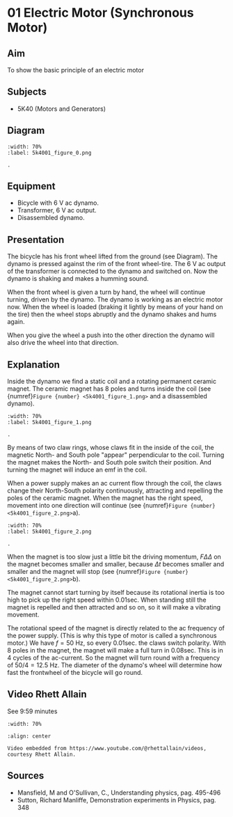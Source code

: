 # 01 Electric Motor (Synchronous Motor)    
  
## Aim   
 To show the basic principle of an electric motor    
  
## Subjects   
* 5K40 (Motors and Generators)   

## Diagram
   
```{figure} figures/figure_0.png  
:width: 70%  
:label: 5k4001_figure_0.png  

. 
```

## Equipment
 *  Bicycle with $6\mathrm{~V}$ ac dynamo. 
 *  Transformer, $6\mathrm{~V}$ ac output. 
 *  Disassembled dynamo.
    
  
## Presentation   
The bicycle has his front wheel lifted from the ground (see Diagram). The dynamo is pressed against the rim of the front wheel-tire. The $6 \mathrm{~V}$ ac output of the transformer is connected to the dynamo and switched on. Now the dynamo is shaking and makes a humming sound.

When the front wheel is given a turn by hand, the wheel will continue turning, driven by the dynamo. The dynamo is working as an electric motor now. When the wheel is loaded (braking it lightly by means of your hand on the tire) then the wheel stops abruptly and the dynamo shakes and hums again.

When you give the wheel a push into the other direction the dynamo will also drive the wheel into that direction.   
  
## Explanation   
Inside the dynamo we find a static coil and a rotating permanent ceramic magnet. The ceramic magnet has 8 poles and turns inside the coil (see {numref}`Figure {number} <5k4001_figure_1.png>` and a disassembled dynamo). 
```{figure} figures/figure_1.png  
:width: 70%  
:label: 5k4001_figure_1.png  

. 
```
By means of two claw rings, whose claws fit in the inside of the coil, the magnetic North- and South pole "appear" perpendicular to the coil. Turning the magnet makes the North- and South pole switch their position. And turning the magnet will induce an emf in the coil.

When a power supply makes an ac current flow through the coil, the claws change their North-South polarity continuously, attracting and repelling the poles of the ceramic magnet. When the magnet has the right speed, movement into one direction will continue (see {numref}`Figure {number} <5k4001_figure_2.png>`a). 
```{figure} figures/figure_2.png  
:width: 70%  
:label: 5k4001_figure_2.png  

. 
```
When the magnet is too slow just a little bit the driving momentum, $F \Delta \Delta$ on the magnet becomes smaller and smaller, because $\Delta t$ becomes smaller and smaller and the magnet will stop (see {numref}`Figure {number} <5k4001_figure_2.png>`b).

The magnet cannot start turning by itself because its rotational inertia is too high to pick up the right speed within $0.01 \mathrm{sec}$. When standing still the magnet is repelled and then attracted and so on, so it will make a vibrating movement.

The rotational speed of the magnet is directly related to the ac frequency of the power supply. (This is why this type of motor is called a synchronous motor.) We have $f=50 \mathrm{~Hz}$, so every $0.01 \mathrm{sec}$. the claws switch polarity. With 8 poles in the magnet, the magnet will make a full turn in $0.08 \mathrm{sec}$. This is in 4 cycles of the ac-current. So the magnet will turn round with a frequency of $50 / 4=12.5 \mathrm{~Hz}$. The diameter of the dynamo's wheel will determine how fast the frontwheel of the bicycle will go round.

## Video Rhett Allain

See 9:59 minutes

```{iframe} https://www.youtube.com/watch?v=VMt43LqsvDo&t=615s
:width: 70%

:align: center

Video embedded from https://www.youtube.com/@rhettallain/videos, courtesy Rhett Allain.
```

## Sources
 *  Mansfield, M and O'Sullivan, C., Understanding physics, pag. 495-496 
 *  Sutton, Richard Manliffe, Demonstration experiments in Physics, pag. 348
  
